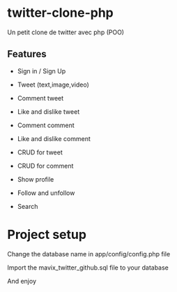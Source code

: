 # twitter-clone-php
Un petit clone de twitter avec php (POO)



## Features

  - Sign in / Sign Up 

  - Tweet (text,image,video)
  - Comment tweet
  - Like and dislike tweet
  - Comment comment
  - Like and dislike comment
  - CRUD for tweet
  - CRUD for comment
  - Show profile
  - Follow and unfollow
  - Search
# Project setup
Change the database name in app/config/config.php file 

Import the mavix_twitter_github.sql file to your database 

And enjoy
